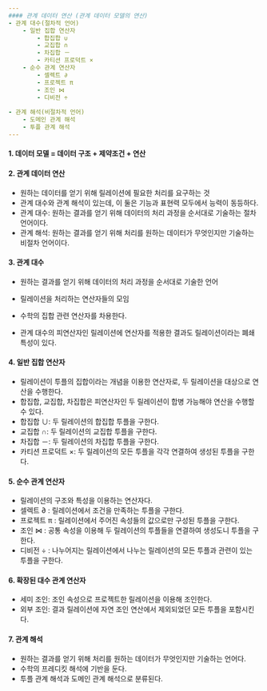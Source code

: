 ```yaml
---
#### 관계 데이터 연산 (관계 데이터 모델의 연산)
- 관계 대수(절차적 언어)
    - 일반 집합 연산자
        - 합집합 ∪
        - 교집합 ∩
        - 차집합 －
        - 카티션 프로덕트 ×
    - 순수 관계 연산자
        - 셀렉트 ∂
        - 프로젝트 π
        - 조인 ⋈
        - 디비전 ÷
 
- 관계 해석(비절차적 언어)
    - 도메인 관계 해석
    - 투플 관계 해석
---
```

#### 1. 데이터 모델 = 데이터 구조 + 제약조건 + 연산

#### 2. 관계 데이터 연산
- 원하는 데이터를 얻기 위해 릴레이션에 필요한 처리를 요구하는 것
- 관계 대수와 관계 해석이 있는데, 이 둘은 기능과 표현력 모두에서 능력이 동등하다.
- 관계 대수: 원하는 결과를 얻기 위해 데이터의 처리 과정을 순서대로 기술하는 절차 언어이다.
- 관계 해석: 원하는 결과를 얻기 위해 처리를 원하는 데이터가 무엇인지만 기술하는 비절차 언어이다.

#### 3. 관계 대수
- 원하는 결과를 얻기 위해 데이터의 처리 과정을 순서대로 기술한 언어
- 릴레이션을 처리하는 연산자들의 모임

- 수학의 집합 관련 연산자를 차용한다.
- 관계 대수의 피연산자인 릴레이션에 연산자를 적용한 결과도 릴레이션이라는 폐쇄 특성이 있다.

#### 4. 일반 집합 연산자
- 릴레이션이 투플의 집합이라는 개념을 이용한 연산자로, 두 릴레이션을 대상으로 연산을 수행한다.
- 합집합, 교집합, 차집합은 피연산자인 두 릴레이션이 합병 가능해야 연산을 수행할 수 있다.
- 합집합 ∪: 두 릴레이션의 합집합 투플을 구한다.
- 교집합 ∩: 두 릴레이션의 교집합 투플을 구한다.
- 차집합 －: 두 릴레이션의 차집합 투플을 구한다.
- 카티션 프로덕트 ×: 두 릴레이션의 모든 투플을 각각 연결하여 생성된 투플을 구한다.

#### 5. 순수 관계 연산자
- 릴레이션의 구조와 특성을 이용하는 연산자다. 
- 셀렉트 ∂ : 릴레이션에서 조건을 만족하는 투플을 구한다.
- 프로젝트 π : 릴레이션에서 주어진 속성들의 값으로만 구성된 투플을 구한다.
- 조인 ⋈ : 공통 속성을 이용해 두 릴레이션의 투플들을 연결하여 생성도니 투플을 구한다.
- 디비전 ÷ : 나누어지는 릴레이션에서 나누는 릴레이션의 모든 투플과 관련이 있는 투플을 구한다.

#### 6. 확장된 대수 관계 연산자
- 세미 조인: 조인 속성으로 프로젝트한 릴레이션을 이용해 조인한다.
- 외부 조인: 결과 릴레이션에 자연 조인 연산에서 제외되었던 모든 투플을 포함시킨다.

#### 7. 관계 해석
- 원하는 결과를 얻기 위해 처리를 원하는 데이터가 무엇인지만 기술하는 언어다.
- 수학의 프레디킷 해석에 기반을 둔다.
- 투플 관계 해석과 도메인 관계 해석으로 분류된다.
